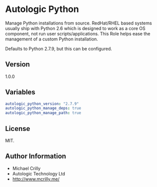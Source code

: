 # Autologic Python

Manage Python installations from source. RedHat/RHEL based systems usually ship with Python 2.6 which is designed to work as a core OS component, not run user scripts/applications. This Role helps ease the management of a custom Python installation.

Defaults to Python 2.7.9, but this can be configured.

## Version

1.0.0

## Variables

```yaml
autologic_python_version: "2.7.9"
autologic_python_manage_deps: true 
autologic_python_manage_path: true
```

## License

MIT.

## Author Information

- Michael Crilly
- Autologic Technology Ltd
- http://www.mcrilly.me/

